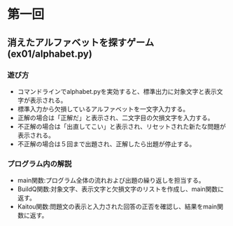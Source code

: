# 第一回
## 消えたアルファベットを探すゲーム(ex01/alphabet.py)
### 遊び方
* コマンドラインでalphabet.pyを実効すると、標準出力に対象文字と表示文字が表示される。
* 標準入力から欠損しているアルファベットを一文字入力する。
* 正解の場合は「正解だ」と表示され、二文字目の欠損文字を入力する。
* 不正解の場合は「出直してこい」と表示され、リセットされた新たな問題が表示される。
* 不正解の場合は５回まで出題され、正解したら出題が停止する。
### プログラム内の解説
* main関数:プログラム全体の流れおよび出題の繰り返しを担当する。
* BuildQ関数:対象文字、表示文字と欠損文字のリストを作成し、main関数に返す。
* Kaitou関数:問題文の表示と入力された回答の正否を確認し、結果をmain関数に返す。